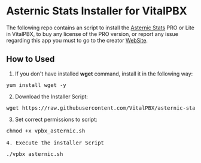 # Asternic Stats Installer for VitalPBX

The following repo contains an script to install the [Asternic Stats](https://www.asternic.net/) PRO or Lite in VitalPBX, to buy any license of the PRO version, or report any issue regarding this app you must to go to the creator [WebSite](https://www.asternic.net/).

## How to Used
1. If you don't have installed __wget__ command, install it in the following way:
<pre>
yum install wget -y
</pre>
2. Download the Installer Script:
<pre>
wget https://raw.githubusercontent.com/VitalPBX/asternic-stats-installer/master/vpbx_asternic.sh
</pre>
3. Set correct permissions to script:
<pre>
chmod +x vpbx_asternic.sh

4. Execute the installer Script
<pre>
./vpbx_asternic.sh
</pre>
